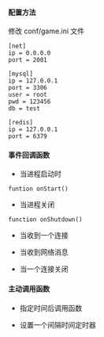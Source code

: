 #### 配置方法
修改 conf/game.ini 文件
```
[net]
ip = 0.0.0.0
port = 2001

[mysql]
ip = 127.0.0.1
port = 3306
user = root
pwd = 123456
db = test

[redis]
ip = 127.0.0.1
port = 6379
```

#### 事件回调函数

- 当进程启动时
```
funtion onStart()
```
- 当进程关闭
```
function onShutdown()
```
- 当收到一个连接

- 当收到网络消息

- 当一个连接关闭

#### 主动调用函数

- 指定时间后调用函数

- 设置一个间隔时间定时器

